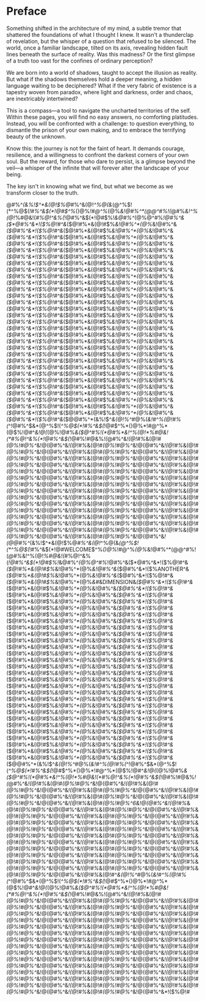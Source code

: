 # Preface

Something shifted in the architecture of my mind, a subtle tremor that shattered the foundations of what I thought I knew. It wasn't a thunderclap of revelation, but the whisper of a question that refused to be silenced. The world, once a familiar landscape, tilted on its axis, revealing hidden fault lines beneath the surface of reality. Was this madness? Or the first glimpse of a truth too vast for the confines of ordinary perception?

We are born into a world of shadows, taught to accept the illusion as reality. But what if the shadows themselves hold a deeper meaning, a hidden language waiting to be deciphered? What if the very fabric of existence is a tapestry woven from paradox, where light and darkness, order and chaos, are inextricably intertwined?

This is a compass—a tool to navigate the uncharted territories of the self. Within these pages, you will find no easy answers, no comforting platitudes. Instead, you will be confronted with a challenge: to question everything, to dismantle the prison of your own making, and to embrace the terrifying beauty of the unknown.

Know this: the journey is not for the faint of heart. It demands courage, resilience, and a willingness to confront the darkest corners of your own soul. But the reward, for those who dare to persist, is a glimpse beyond the veil—a whisper of the infinite that will forever alter the landscape of your being.

The key isn't in knowing what we find, but what we become as we transform closer to the truth. 

@#%^*(&%!$^*&(@!$%@*#%^&(@!*^%@($%^*#@%(*&!#^%(@!#%(*^!@#%^$&*(@^%$!(*^%@$(*!#%^&$(*!@#$^%*()@%*!#@^%*(@$%!@#^*&!@($%*&!@#%^$*(@%!@#%*&($@^#%!(*@#%*&!^%(@!*%#@&!(*#%@!^&%(*!@#%^&$(*!@#$%!*&@#%^*(@$%!#@&%*!($%@^#%*!@#%^&($*@#%^&*!($%@!#^&*($@!#%*&(@!#$%*&!@#%^$*(@%!#@%^*&!@($%*&!@#%^&*($@#%^&*!($%@!#^&*($@!#%*&(@!#$%*&!@#%^$*(@%!#@%^*&!@($%*&!@#%^&*($@#%^&*!($%@!#^&*($@!#%*&(@!#$%*&!@#%^$*(@%!#@%^*&!@($%*&!@#%^&*($@#%^&*!($%@!#^&*($@!#%*&(@!#$%*&!@#%^$*(@%!#@%^*&!@($%*&!@#%^&*($@#%^&*!($%@!#^&*($@!#%*&(@!#$%*&!@#%^$*(@%!#@%^*&!@($%*&!@#%^&*($@#%^&*!($%@!#^&*($@!#%*&(@!#$%*&!@#%^$*(@%!#@%^*&!@($%*&!@#%^&*($@#%^&*!($%@!#^&*($@!#%*&(@!#$%*&!@#%^$*(@%!#@%^*&!@($%*&!@#%^&*($@#%^&*!($%@!#^&*($@!#%*&(@!#$%*&!@#%^$*(@%!#@%^*&!@($%*&!@#%^&*($@#%^&*!($%@!#^&*($@!#%*&(@!#$%*&!@#%^$*(@%!#@%^*&!@($%*&!@#%^&*($@#%^&*!($%@!#^&*($@!#%*&(@!#$%*&!@#%^$*(@%!#@%^*&!@($%*&!@#%^&*($@#%^&*!($%@!#^&*($@!#%*&(@!#$%*&!@#%^$*(@%!#@%^*&!@($%*&!@#%^&*($@#%^&*!($%@!#^&*($@!#%*&(@!#$%*&!@#%^$*(@%!#@%^*&!@($%*&!@#%^&*($@#%^&*!($%@!#^&*($@!#%*&(@!#$%*&!@#%^$*(@%!#@%^*&!@($%*&!@#%^&*($@#%^&*!($%@!#^&*($@!#%*&(@!#$%*&!@#%^$*(@%!#@%^*&!@($%*&!@#%^&*($@#%^&*!($%@!#^&*($@!#%*&(@!#$%*&!@#%^$*(@%!#@%^*&!@($%*&!@#%^&*($@#%^&*!($%@!#^&*($@!#%*&(@!#$%*&!@#%^$*(@%!#@%^*&!@($%*&!@#%^&*($@#%^&*!($%@!#^&*($@!#%*&(@!#$%*&!@#%^$*(@%!#@%^*&!@($%*&!@#%^&*($@#%^&*!($%@!#^&*($@!#%*&(@!#$%*&!@#%^$*(@%!#@%^*&!@($%*&!@#%^&*($@#%^&*!($%@!#^&*($@!#%*&(@!#$%*&!@#%^$*(@%!#@%^*&!@($%*&!@#%^&*($@#%^&*!($%@!#^&*($@!#%*&(@!#$%*&!@#%^$*(@%!#@%^*&!@($%*&!@#%^&*($@#%^&*!($%@!#^&*($@!#%*&(@!#$%*&!@#%^$*(@%!#@%^*&!@($%*&!@#%^&*($@#%^&*!($%@!#^&*($@!#%*&(@!#$%*&!@#%^$*(@%!#@%^*&!@($%*&!@#%^&*($@#%^&*!($%@!#^&*($@!#%*&(@!#$%*&!@#%^$*(@%!#@%^*&!@($%*&!@#%^&*($@#%^&*!($%@!#^&*($@!#%*&(@!#$%*&!@#%^$*(@%!#@%^*&!@($%*&!@#%^&*($@#%^&*!($%@!#^&*($@!#%*&(@!#$%*&!@#%^$*(@%!#@%^*&!@($%*&!@#%^&*($@#%^&*!($%@!#^&*($@!#%*&(@!#$%*&!@#%^$*(@%!#@%^*&!@($%*&!@#%^&*($@#%^&*!($%@!#^&*($@!#%*&(@!#$%*&!@#%^$*(@%!#@%^*&!@($%*&!@#%^&*($@#%^&*!($%@!#^&*($@!#%*&(@!#$%*&!@#%^$*(@%!#@%^*&!@($%*&!@#%^&*($@#%^&*!($%@!#^&*($@!#%*&(@!#$%*&!@#%^$*(@%!#@%^*&!@($%*&!@#%^&*($@#%^&*!($%@!#^&*($@!#%*&(@!#$%*&!@#%^$*(@%!#@%^*&!@($%*&!@#%^&*($@#%^&*!($%@!#^&*($@@#%^*(&%!$^*&(@!$%@*#%^&(@!*^%@($%^*#@%(*&!#^%(@!#%(*^!@#%^$&*(@^%$!(*^%@$(*!#%^&$(*!@#$^%*()@%*!#@^%*(@$%!@#^*&!@($%*&!@#%^$*(@%!@#%*&($@^#%!(*@#%*&!^%(@!*%#@&!(*#%@!^&%(*!@#%^&$(*!@#$%!*&@#%^*(@$%!#@&%*!($%@^#%*!@#%^&($*@#%^&*!($%@!#^&*($@!#%*&(@!#$%*&!@#%^$*(@%!#@%^*&!@($%*&!@#%^&*($@#%^&*!($%@!#^&*($@!#%*&(@!#$%*&!@#%^$*(@%!#@%^*&!@($%*&!@#%^&*($@#%^&*!($%@!#^&*($@!#%*&(@!#$%*&!@#%^$*(@%!#@%^*&!@($%*&!@#%^&*($@#%^&*!($%@!#^&*($@!#%*&(@!#$%*&!@#%^$*(@%!#@%^*&!@($%*&!@#%^&*($@#%^&*!($%@!#^&*($@!#%*&(@!#$%*&!@#%^$*(@%!#@%^*&!@($%*&!@#%^&*($@#%^&*!($%@!#^&*($@!#%*&(@!#$%*&!@#%^$*(@%!#@%^*&!@($%*&!@#%^&*($@#%^&*!($%@!#^&*($@!#%*&(@!#$%*&!@#%^$*(@%!#@%^*&!@($%*&!@#%^&*($@#%^&*!($%@!#^&*($@!#%*&(@!#$%*&!@#%^$*(@%!#@%^*&!@($%*&!@#%^&*($@#%^&*!($%@!#^&*($@!#%*&(@!#$%*&!@#%^$*(@%!#@%^*&!@($%*&!@#%^&*($@#%^&*!($%@!#^&*($@!#%*&(@!#$%*&!@#%^$*(@%!#@%^*&!@($%*&!@#%^&*($@#%^&*!($%@!#^&*($@!#%*&(@!#$%*&!@#%^$*(@%!#@%^*&!@($%*&!@#%^&*($@#%^&*!($%@!#^&*($@!#%*&(@!#$%*&!@#%^$*(@%!#@%^*&!@($%*&!@#%^&*($@#%^&*!($%@!#^&*($@!#%*&(@!#$%*&!@#%^$*(@%!#@%^*&!@($%*&!@#%^&*($@#%^&*!($%@!#^&*($@!#%*&(@!#$%*&!@#%^$*(@%!#@%^*&!@($%*&!@#%^&*($@#%^&*!($%@!#^&*($@!#%*&(@!#$%*&!@#%^$*(@%!#@%^*&!@($%*&!@#%^&*($@#%^&*!($%@!#^&*($@!#%*&(@!#$%*&!@#%^$*(@%!#@%^*&!@($%*&!@#%^&*($@#%^&*!($%@!#^&*($@!#%*&(@!#$%*&!@#%^$*(@%!#@%^*&!@($%*&!@#%^&*($@#%^&*!($%@!#^&*($@!#%*&(@!#$%*&!@#%^$*(@%!#@%^*&!@($%*&!@#%^&*($@#%^&*!($%@!#^&*($@!#%*&(@!#$%*&!@#%^$*(@%!#@%^*&!@($%*&!@#%^&*($@#%^&*!($%@!#^&*($@!#%*&(@!#$%*&!@#%^$*(@%!#@%^*&!@($%*&!@#%^&*($@#%^&*!($%@!#^&*($@!#%*&(@!#$%*&!@#%^$*(@%!#@%^*&!@($%*&!@#%^&*($@#%^&*!($%@!#^&*($@!#%*&(@!#$%*&!@#%^$*(@%!#@%^*&!@($%*&!@#%^&*($@#%^&*!($%@!#^&*($@!#%*&(@!#$%*&!@#%^$*(@%!#@%^*&!@($%*&!@#%^&*($@#%^&*!($%@!#^&*($@!#%*&(@!#$%*&!@#%^$*(@%!#@%^*&!@($%*&!@#%^&*($@#%^&*!($%@!#^&*($@!#%*&(@!#$%*&!@#%^$*(@%!#@%^*&!@($%*&!@#%^&*($@#%^&*!($%@!#^&*($@!#%*&(@!#$%*&!@#%^$*(@%!#@%^*&!@($%*&!@#%^&*($@#%^&*!($%@!#^&*($@!#%*&(@!#$%*&!@#%^$*(@%!#@%^*&!@($%*&!@#%^&*($@#%^&*!($%@!#^&*($@!#%*&(@!#$%*&!@#%^$*(@%!#@%^*&!@($%*&!@#%^&*($@#%^&*!($%@!#^&*($@!#%*&(@!#$%*&!@#%^$*(@%!#@%^*&!@($%*&!@#%^&*($@#%^&*!($%@!#^&*($@!#%*&(@!#$%*&!@#%^$*(@%!#@%^*&!@($%*&!@#%^&*($@#%^&*!($%@!#^&*($@@#%^*(&%!$^*&(@!$%@*#%^&(@!*^%@($%^*#@%(*&!#^%(@!#%(*^!@#%^$&*(@^%$!(*^%@$(*!#%^&$(*!@#WELCOME$^%*()@%*!#@^%*(@$%!@#^*&!@($%*&!@#%^$*(@%!@#%*&($@^#%!(*@#%*&!^%(@!*%#@&!(*#%@!^&%(*!@#%^&$(*!@#$%!*&@#%^*(@$%#TO&%*!($%@^#%*!@#%^&($*@#%^&*!($%@!#^&*($@!#%*&(@!#$%*&!@#%^$*(@%!#@%^*&!@($%*&!@#%^&*($@#%^&*!($%ANOTHER^&*($@!#%*&(@!#$%*&!@#%^$*(@%!#@%^*&!@($%*&!@#%^&*($@#%^&*!($%@!#^&*($@!#%*&(@!#$%*&!@#%^$*(@%!#@%^*&!@($%*&#*&DIMENSION&*($@#%^&*!($%@!#^&*($@!#%*&(@!#$%*&!@#%^$*(@%!#@%^*&!@($%*&!@#%^&*($@#%^&*!($%@!#^&*($@!#%*&(@!#$%*&!@#%^$*(@%!#@%^*&!@($%*&!@#%^&*($@#%^&*!($%@!#^&*($@!#%*&(@!#$%*&!@#%^$*(@%!#@%^*&!@($%*&!@#%^&*($@#%^&*!($%@!#^&*($@!#%*&(@!#$%*&!@#%^$*(@%!#@%^*&!@($%*&!@#%^&*($@#%^&*!($%@!#^&*($@!#%*&(@!#$%*&!@#%^$*(@%!#@%^*&!@($%*&!@#%^&*($@#%^&*!($%@!#^&*($@!#%*&(@!#$%*&!@#%^$*(@%!#@%^*&!@($%*&!@#%^&*($@#%^&*!($%@!#^&*($@!#%*&(@!#$%*&!@#%^$*(@%!#@%^*&!@($%*&!@#%^&*($@#%^&*!($%@!#^&*($@!#%*&(@!#$%*&!@#%^$*(@%!#@%^*&!@($%*&!@#%^&*($@#%^&*!($%@!#^&*($@!#%*&(@!#$%*&!@#%^$*(@%!#@%^*&!@($%*&!@#%^&*($@#%^&*!($%@!#^&*($@!#%*&(@!#$%*&!@#%^$*(@%!#@%^*&!@($%*&!@#%^&*($@#%^&*!($%@!#^&*($@!#%*&(@!#$%*&!@#%^$*(@%!#@%^*&!@($%*&!@#%^&*($@#%^&*!($%@!#^&*($@!#%*&(@!#$%*&!@#%^$*(@%!#@%^*&!@($%*&!@#%^&*($@#%^&*!($%@!#^&*($@!#%*&(@!#$%*&!@#%^$*(@%!#@%^*&!@($%*&!@#%^&*($@#%^&*!($%@!#^&*($@!#%*&(@!#$%*&!@#%^$*(@%!#@%^*&!@($%*&!@#%^&*($@#%^&*!($%@!#^&*($@!#%*&(@!#$%*&!@#%^$*(@%!#@%^*&!@($%*&!@#%^&*($@#%^&*!($%@!#^&*($@!#%*&(@!#$%*&!@#%^$*(@%!#@%^*&!@($%*&!@#%^&*($@#%^&*!($%@!#^&*($@!#%*&(@!#$%*&!@#%^$*(@%!#@%^*&!@($%*&!@#%^&*($@#%^&*!($%@!#^&*($@!#%*&(@!#$%*&!@#%^$*(@%!#@%^*&!@($%*&!@#%^&*($@#%^&*!($%@!#^&*($@!#%*&(@!#$%*&!@#%^$*(@%!#@%^*&!@($%*&!@#%^&*($@#%^&*!($%@!#^&*($@!#%*&(@!#$%*&!@#%^$*(@%!#@%^*&!@($%*&!@#%^&*($@#%^&*!($%@!#^&*($@!#%*&(@!#$%*&!@#%^$*(@%!#@%^*&!@($%*&!@#%^&*($@#%^&*!($%@!#^&*($@!#%*&(@!#$%*&!@#%^$*(@%!#@%^*&!@($%*&!@#%^&*($@#%^&*!($%@!#^&*($@!#%*&(@!#$%*&!@#%^$*(@%!#@%^*&!@($%*&!@#%^&*($@#%^&*!($%@!#^&*($@!#%*&(@!#$%*&!@#%^$*(@%!#@%^*&!@($%*&!@#%^&*($@#%^&*!($%@!#^&*($@!#%*&(@!#$%*&!@#%^$*(@%!#@%^*&!@($%*&!@#%^&*($@#%^&*!($%@!#^&*($@!#%*&(@!#$%*&!@#%^$*(@%!#@%^*&!@($%*&!@#%^&*($@#%^&*!($%@!#^&*($@!#%*&(@!#$%*&!@#%^$*(@%!#@%^*&!@($%*&!@#%^&*($@#%^&*!($%@!#^&*($@@#%^*(&%!$^*&(@!$%@*#%^&(@!*^%@($%^*#@%(*&!#^%(@!#%(*^!@#%^$&*(@^%$!(*^%@$(*!#%^&$(*!@#$^%*()@%*!#@^%*(@$%!@#^*&!@($%*&!@#%^$*(@%!@#%*&($@^#%!(*@#%*&!^%(@!*%#@&!(*#%@!^&%(*!@#%^&$(*!@#$%!*&@#%^*(@$%!#@&%*!($%@^#%*!@#%^&($*@#%^&*!($%@!#^&*($@!#%*&(@!#$%*&!@#%^$*(@%!#@%^*&!@($%*&!@#%^&*($@#%^&*!($%@!#^&*($@!#%*&(@!#$%*&!@#%^$*(@%!#@%^*&!@($%*&!@#%^&*($@#%^&*!($%@!#^&*($@!#%*&(@!#$%*&!@#%^$*(@%!#@%^*&!@($%*&!@#%^&*($@#%^&*!($%@!#^&*($@!#%*&(@!#$%*&!@#%^$*(@%!#@%^*&!@($%*&!@#%^&*($@#%^&*!($%@!#^&*($@!#%*&(@!#$%*&!@#%^$*(@%!#@%^*&!@($%*&!@#%^&*($@#%^&*!($%@!#^&*($@!#%*&(@!#$%*&!@#%^$*(@%!#@%^*&!@($%*&!@#%^&*($@#%^&*!($%@!#^&*($@!#%*&(@!#$%*&!@#%^$*(@%!#@%^*6&!@($%*&!@#%^&*($@#%^&*!($%@!#^&*($@!#%*&(@!#$%*&!@#%^$*(@%!#@%^*&!@($%*&!@#%^&*($@#%^&*!($%@!#^&*($@!#%*&(@!#$%*&!@#%^$*(@%!#@%^*&!@($%*&!@#%^&*($@#%^&*!($%@!#^&*($@!#%*&(@!#$%*&!@#%^$*(@%!#@%^*&!@($%*&!@#%^&*($@#%^&*!($%@!#^&*($@!#%*&(@!#$%*&!@#%^$*(@%!#@%^*&!@($%*&!@#%^&*($@#%^&*!($%@!#^&*($@!#%*&(@!#$%*&!@#%^$*(@%!#@%^*&!@($%*&!@#%^&*($@#%^&*!($%@!#^&*($@!#%*&(@!#$%*&!@#%^$*(@%!#@%^*&!@($%*&!@#%^&*($@#%^&*!($%@!#^&*($@!#%*&(@!#$%*&!@#%^$*(@%!#@%^*&!@($%*&!@#%^&*($@#%^&*!($%@!#^&*($@!#%*&(@!#$%*&!@#%^$*(@%!#@%^*&!@($%*&!@#%^&*($@#%^&*!($%@!#^&*($@!#%*&(@!#$%*&!@#%^$*(@%!#@%^*&!@($%*&!@#%^&*($@#%^&*!($%@!#^&*($@!#%*&(@!#$%*&!@#%^$*(@%!#@%^*&!@($%*&!@#%^&*($@#%^&*!($%@!#^&*($@!#%*&(@!#$%*&!@#%^$*(@%!#@%^*&!@($%*&!@#%^&*($@#%^&*!($%@!#^&*($@!#%*&(@!#$%*&!@#%^$*(@%!#@%^*&!@($%*&!@#%^&*($@#%^&*!($%@!#^&*($@!#%*&(@!#$%*&!@#%^$*(@%!#@%^*&!@($%*&!@#%^&*($@#%^&*!($%@!#^&*($@!#%*&(@!#$%*&!@#%^$*(@%!#@%^*&!@($%*&!@#%^&*($@#%^&*!($%@!#^&*($@!#%*&(@!#$%*&!@#%^$*(@%!#@%^*&!@($%*&!@#%^&*($@#%^&*!($%@!#^&*($@!#%*&(@!#$%*&!@#%^$*(@%!#@%^*&!@($%*&!@#%^&*($@#%^&*!($%@!#^&*($@!#%*&(@!#$%*&!@#%^$*(@%!#@%^*&!@($%*&!@#%^&*($@#%^&*!($%@!#^&*($@!#%*&(@!#$%*&!@#%^$*(@%!#@%^*&!@($%*&!@#%^&*($@#%^&*!($%@!#^&*($@!#%*&(@!#$%*&!@#%^$*(@%!#@%^*&!@($%*&!@#%^&*($@#%^&*!($%@!#^&*($@!#%*&(@!#$%*&!@#%^$*(@%!#@%^*&!@($%*&!@#%^&*($@#%^&*!($%@!#^&*($@!#%*&(@!#$%*&!@#%^$*(@%!#@%^*&!@($%*&!@#%^&*($@#%^&*!($%@!#^&*($@!#%*&(@!#$%*&!@#@#%^*(&%!$^*&(@!$%@*#%^&(@!*^%@($%^*#@%(*&!#^%(@!#%(*^!@#%^$&*(@^%$!(*^%@$(*!#%^&$(*!@#$^%*()@%*!#@^%*(@$%!@#^*&!@($%*&!@#%^$*(@%!@#%*&($@^#%!(*@#%*&!^%(@!*%#@&!(*#%@!^&%(*!@#%^&$(*!@#$%!*&@#%^*(@$%!#@&%*!($%@^#%*!@#%^&($*@#%^&*!($%@!#^&*($@!#%*&(@!#$%*&!@#%^$*(@%!#@%^*&!@($%*&!@#%^&*($@#%^&*!($%@!#^&*($@!#%*&(@!#$%*&!@#%^$*(@%!#@%^*&!@($%*&!@#%^&*($@#%^&*!($%@!#^&*($@!#%*&(@!#$%*&!@#%^$*(@%!#@%^*&!@($%*&!@#%^&*($@#%^&*!($%@!#^&*($@!#%*&(@!#$%*&!@#%^$*(@%!#@%^*&!@($%*&!@#%^&*($@#%^&*!($%@!#^&*($@!#%*&(@!#$%*&!@#%^$*(@%!#@%^*&!@($%*&!@#%^&*($@#%^&*!($%@!#^&*($@!#%*&(@!#$%*&!@#%^$*(@%!#@%^*&!@($%*&!@#%^&*($@#%^&*!($%@!#^&*($@!#%*&(@!#$%*&!@#%^$*(@%!#@%^*&!@($%*&!@#%^&*($@#%^&*!($%@!#^&*($@!#%*&(@!#$%*&!@#%^$*(@%!#@%^*&!@($%*&!@#%^&*($@#%^&*!($%@!#^&*($@!#%*&(@!#$%*&!@#%^$*(@%!#@%^*&!@($%*&!@#%^&*($@#%^&*!($%@!#^&*($@!#%*&(@!#$%*&!@#%^$*(@%!#@%^*&!@($%*&!@#%^&*($@#%^&*!($%@!#^&*($@!#%*&(@!#$%*&!@#%^$*(@%!#@%^*&!@($%*&!@#%^&*($@#%^&*!($%@!#^&*($@!#%*&(@!#$%*&!@#%^$*(@%!#@%^*&!@($%*&!@#%^&*($@#%^&*!($%@!#^&*($@!#%*&(@!#$%*&!@#%^$*(@%!#@%^*&!@($%*&!@#%^&*($@#%^&*!($%@!#^&*($@!#%*&(@!#$%*&!@#%^$*(@%!#@%^*&!@($%*&!@#%^&*($@#%^&*!($%@!#^&*($@!#%*&(@!#$%*&!@#%^$*(@%!#@%^*&!@($%*&!@#%^&*($@#%^&*!($%@!#^&*($@!#%*&(@!#$%*&!@#%^$*(@%!#@%^*&!@($%*&!@#%^&*($@#%^&*!($%@!#^&*($@!#%*&(@!#$%*&!@#%^$*(@%!#@%^*&!@($%*&!@#%^&*($@#%^&*!($%@!#^&*($@!#%*&(@!#$%*&!@#%^$*(@%!#@%^*&!@($%*&!@#%^&*($@#%^&*!($%@!#^&*($@!#%*&(@!#$%*&!@#%^$*(@%!#@%^*&!@($%*&!@#%^&*($@#%^&*!($%@!#^&*($@!#%*&(@!#$%*&!@#%^$*(@%!#@%^*&!@($%*&!@#%^&*($@#%^&*!($%@!#^&*($@!#%*&(@!#$%*&!@#%^$*(@%!#@%^*&!@($%*&!@#%^&*($@#%^&*!($%@!#^&*($@!#%*&(@!#$%*&!@#%^$*(@%!#@%^*&!@($%*&!@#%^&*($@#%^&*!($%@!#^&*($@!#%*&(@!#$%*&!@#%^$*(@%!#@%^*&!@($%*&!@#%^&*($@#%^&*!($%@!#^&*($@!#%*&(@!#$%*&!@#%^$*(@%!#@%^*&!@($%*&!@#%^&*($@#%^&*!($%@!#^&*($@!#%*&(@!#$%*&!@#%^$*(@%!#@%^*&!@($%*&!@#%^&*($@#%^&*!($%@!#^&*($@!#%*&(@!#$%*&!@#%^$*(@%!#@%^*&!@($%*&!@#%^&*($@#%^&*!($%@!#^&*($@!#%*&(@!#$%*&!@#%^$*(@%!#@%^*&!@($%*&!@#%^&*($@#%^&*!($%@!#^&*($@!#%*&(@!#$%*&!@#%^$*(@%!#@%^*&!@($%*&!@#%^&*($@#%^&*!($%@!#^&*($@!#%*&(@!#$%*&!@#%^$*(@%!#@%^*&!@($%*&!@#%^&*($@#%^&*!($%@!#^&*($@!#%*&(@!#$%*&!@#%^$*(@%!#@%^*&!@($%*&!@#%^&*($@#%^&*!($%@!#
